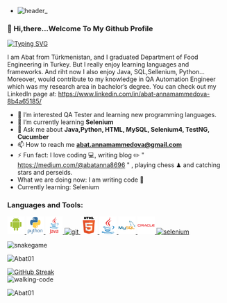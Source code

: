 - ![header_](https://user-images.githubusercontent.com/117486085/204156152-daf3ea7e-5c16-4f76-9ee7-b0752c00da20.png)
### 👋 Hi,there...Welcome To My Github Profile

[![Typing SVG](https://readme-typing-svg.herokuapp.com?color=%23732DA4&lines=QA+Automation+Engineer+%7C+Germany;I'm+Abat;I+am+sharing+my+projects+in+here;I+usually+using+;Java+programming+language+for+projects)](https://git.io/typing-svg)

I am Abat from Türkmenistan, and I graduated Department of  Food Engineering in Turkey. But I really enjoy learning languages and frameworks. And riht now I also enjoy Java, SQL,Sellenium, Python... Moreover, would contribute to my knowledge in QA Automation Engineer which was my research area in bachelor’s degree. You can check out my LinkedIn page at: https://www.linkedin.com/in/abat-annamammedova-8b4a65185/

- 👀 I’m interested QA Tester and learning new programming languages. 
- 🌱 I’m currently learning **Selenium**
- 💬 Ask me about **Java,Python, HTML, MySQL, Selenium4, TestNG, Cucumber**
- 📫 How to reach me **abat.annamammedova@gmail.com**
- ⚡ Fun fact: I love coding 💻, writing blog ✏️  " https://medium.com/@abatanna8696 " , playing chess ♟ and catching stars and perseids.
-  What we are doing now: I am writing code 🚀
-  Currently learning: Selenium
<h3 align="left">Languages and Tools:</h3>
<p align="left"> <a href="https://developer.android.com" target="_blank" rel="noreferrer"> <img src="https://raw.githubusercontent.com/devicons/devicon/master/icons/android/android-original-wordmark.svg" alt="android" width="40" height="40"/> </a> <a href="https://www.w3schools.com/css/" target="_blank" rel="noreferrer"> <img src="https://raw.githubusercontent.com/devicons/devicon/master/icons/python/python-original-wordmark.svg" alt="python" width="40" height="40"/> </a> <a href="https://www.w3schools.com/css/" target="_blank" rel="noreferrer"> <img
src="https://raw.githubusercontent.com/devicons/devicon/master/icons/java/java-original-wordmark.svg" alt="java" width="40" height="40"/> </a> <a href="https://www.w3schools.com/css/" target="_blank" rel="noreferrer"> <imgsrc="https://raw.githubusercontent.com/devicons/devicon/master/icons/css3/css3-original-wordmark.svg" alt="css3" width="40" height="40"/> </a> <a href="https://git-scm.com/" target="_blank" rel="noreferrer"> <img src="https://www.vectorlogo.zone/logos/git-scm/git-scm-icon.svg" alt="git" width="40" height="40"/> </a> <a href="https://www.w3.org/html/" target="_blank" rel="noreferrer"> <img src="https://raw.githubusercontent.com/devicons/devicon/master/icons/html5/html5-original-wordmark.svg" alt="html5" width="40" height="40"/> </a> <a href="https://www.java.com" target="_blank" rel="noreferrer"> <img src="https://raw.githubusercontent.com/devicons/devicon/master/icons/java/java-original.svg" alt="java" width="40" height="40"/> </a> <a href="https://www.mysql.com/" target="_blank" rel="noreferrer"> <img src="https://raw.githubusercontent.com/devicons/devicon/master/icons/mysql/mysql-original-wordmark.svg" alt="mysql" width="40" height="40"/> </a> <a href="https://www.oracle.com/" target="_blank" rel="noreferrer"> <img src="https://raw.githubusercontent.com/devicons/devicon/master/icons/oracle/oracle-original.svg" alt="oracle" width="40" height="40"/> </a> <a href="https://www.selenium.dev" target="_blank" rel="noreferrer"> <img src="https://raw.githubusercontent.com/detain/svg-logos/780f25886640cef088af994181646db2f6b1a3f8/svg/selenium-logo.svg" alt="selenium" width="40" height="40"/> </a> </p>
  
<!---
Abat01/Abat01 is a ✨ special ✨ repository because its `README.md` (this file) appears on your GitHub profile.
You can click the Preview link to take a look at your changes.
--->

![snakegame](https://user-images.githubusercontent.com/117486085/209233518-d0f390f9-3b79-47ae-bb89-61918d378008.gif)
<p><img align="centre" src="https://github-readme-stats.vercel.app/api/top-langs?username=Abat01&show_icons=true&locale=en&layout=compact" alt="Abat01" /></p>

[![GitHub Streak](http://github-readme-streak-stats.herokuapp.com?user=Abat01&theme=onedark&date_format=M%20j%5B%2C%20Y%5D)](https://git.io/streak-stats)
<br/> 
![walking-code](https://user-images.githubusercontent.com/117486085/206036317-69c675b2-db26-4673-99f8-06a8ac033af2.gif)


 <p align="up"> <img src="https://github-readme-stats.vercel.app/api?username=Abat01&count_private=true&theme=radical&show_icons=true" alt="Abat01" /p>
  


